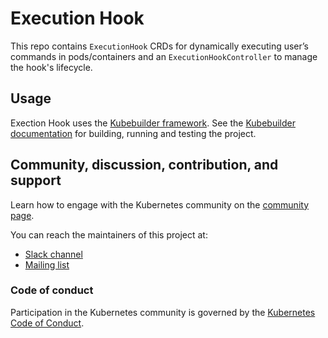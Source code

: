 # Execution Hook

This repo contains `ExecutionHook` CRDs for dynamically executing user’s commands in pods/containers
and an `ExecutionHookController` to manage the hook's lifecycle.

## Usage

Exection Hook uses the [Kubebuilder framework](https://github.com/kubernetes-sigs/kubebuilder).
See the [Kubebuilder documentation](https://book.kubebuilder.io/introduction.html) for building, running and testing the project.

## Community, discussion, contribution, and support

Learn how to engage with the Kubernetes community on the [community page](http://kubernetes.io/community/).

You can reach the maintainers of this project at:

- [Slack channel](https://kubernetes.slack.com/messages/sig-apps)
- [Mailing list](https://groups.google.com/forum/#!forum/kubernetes-sig-apps)

### Code of conduct

Participation in the Kubernetes community is governed by the [Kubernetes Code of Conduct](code-of-conduct.md).
